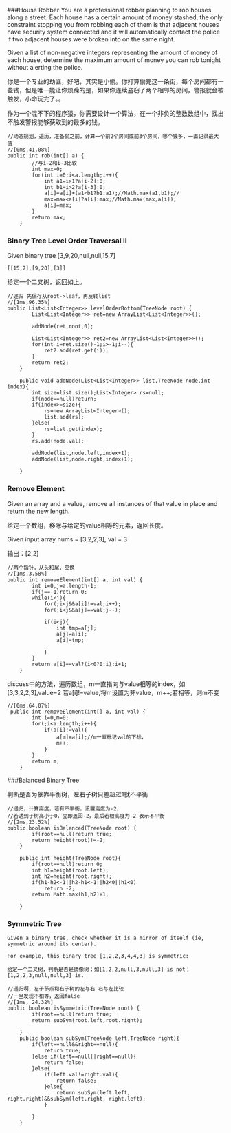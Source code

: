 ###House Robber
You are a professional robber planning to rob houses along a street. Each house has a certain amount of money stashed, the only constraint stopping you from robbing each of them is that adjacent houses have security system connected and it will automatically contact the police if two adjacent houses were broken into on the same night.

Given a list of non-negative integers representing the amount of money of each house, determine the maximum amount of money you can rob tonight without alerting the police.

你是一个专业的劫匪，好吧，其实是小偷。你打算偷完这一条街，每个房间都有一些钱，但是唯一能让你烦躁的是，如果你连续盗窃了两个相邻的房间，警报就会被触发，小命玩完了。。

作为一个混不下的程序猿，你需要设计一个算法，在一个非负的整数数组中，找出不触发警报能够获取到的最多的钱。

```
//动态规划，遍历，准备偷之前，计算一个前2个房间或前3个房间，哪个钱多，一直记录最大值
//[0ms,41.08%]
public int rob(int[] a) {
        //与i-2和i-3比较
        int max=0;
        for(int i=0;i<a.length;i++){
            int a1=i>1?a[i-2]:0;
            int b1=i>2?a[i-3]:0;
            a[i]=a[i]+(a1<b1?b1:a1);//Math.max(a1,b1);//
            max=max<a[i]?a[i]:max;//Math.max(max,a[i]);
            a[i]=max;
        }
        return max;
    }
```


### Binary Tree Level Order Traversal II

Given binary tree [3,9,20,null,null,15,7]

	[[15,7],[9,20],[3]]

给定一个二叉树，返回如上。
```
//递归 先保存从root->leaf，再反转list
//[1ms,96.35%]
public List<List<Integer>> levelOrderBottom(TreeNode root) {
        List<List<Integer>> ret=new ArrayList<List<Integer>>();
        
        addNode(ret,root,0);
        
        List<List<Integer>> ret2=new ArrayList<List<Integer>>();
        for(int i=ret.size()-1;i>-1;i--){
            ret2.add(ret.get(i));
        }
        return ret2;
    }
    
    public void addNode(List<List<Integer>> list,TreeNode node,int index){
        int size=list.size();List<Integer> rs=null;
        if(node==null)return;
        if(index>=size){
            rs=new ArrayList<Integer>();
            list.add(rs);
        }else{
            rs=list.get(index);
        }
        rs.add(node.val);
        
        addNode(list,node.left,index+1);
        addNode(list,node.right,index+1);
        
    }
```


### Remove Element
Given an array and a value, remove all instances of that value in place and return the new length.

给定一个数组，移除与给定的value相等的元素，返回长度。

Given input array nums = [3,2,2,3], val = 3

输出：[2,2]

```
//两个指针，从头和尾，交换
//[1ms,3.58%]
public int removeElement(int[] a, int val) {
        int i=0,j=a.length-1;
        if(j==-1)return 0;
        while(i<j){
            for(;i<j&&a[i]!=val;i++);
            for(;i<j&&a[j]==val;j--);
            
            if(i<j){
                int tmp=a[j];
                a[j]=a[i];
                a[i]=tmp;
        
            }
        }
        return a[i]==val?(i<0?0:i):i+1;
    }
```

discuss中的方法，遍历数组，m一直指向与value相等的index，如[3,3,2,2,3],value=2
若a[i]!=value,将m设置为非value，m++;若相等，则m不变
```
//[0ms,64.07%]
 public int removeElement(int[] a, int val) {
        int i=0,m=0;
        for(;i<a.length;i++){
            if(a[i]!=val){
                a[m]=a[i];//m一直标记val的下标，
                m++;
            }
        }
        return m;
    }
```


###Balanced Binary Tree

判断是否为依靠平衡树，左右子树只差超过1就不平衡

```
//递归，计算高度，若有不平衡，设置高度为-2，
//若遇到子树高小于0，立即返回-2，最后若根高度为-2 表示不平衡
//[2ms,23.52%]
public boolean isBalanced(TreeNode root) {
        if(root==null)return true;
        return height(root)!=-2;
    }
    
    public int height(TreeNode root){
        if(root==null)return 0;
        int h1=height(root.left);
        int h2=height(root.right);
        if(h1-h2<-1||h2-h1<-1||h2<0||h1<0)
            return -2;
        return Math.max(h1,h2)+1;
        
    }
```

### Symmetric Tree

	Given a binary tree, check whether it is a mirror of itself (ie, symmetric around its center).

	For example, this binary tree [1,2,2,3,4,4,3] is symmetric:

	给定一个二叉树，判断是否是镜像树；如[1,2,2,null,3,null,3] is not；[1,2,2,3,null,null,3] is. 

```
//递归啊，左子节点和右子树的左与右 右与左比较
//一旦发现不相等，返回false
//[1ms, 24.32%]
public boolean isSymmetric(TreeNode root) {
        if(root==null)return true;
        return subSym(root.left,root.right);
        
    }
    public boolean subSym(TreeNode left,TreeNode right){
        if(left==null&&right==null){
            return true; 
        }else if(left==null||right==null){
            return false;
        }else{
            if(left.val!=right.val){
                return false;
            }else{
                return subSym(left.left, right.right)&&subSym(left.right, right.left);
            }
            
        }
    }
```